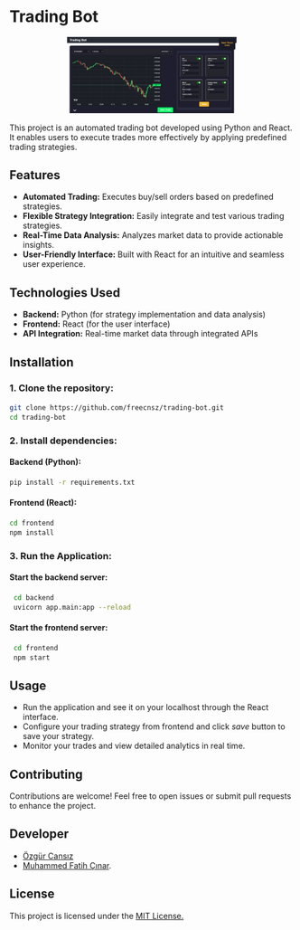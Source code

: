 # Trading Bot

<p align="center">
  <img src="images/ss1.jpeg" alt="Trading Bot" width="300"/>
</p>

This project is an automated trading bot developed using Python and React. It enables users to execute trades more effectively by applying predefined trading strategies.

## Features
- **Automated Trading:** Executes buy/sell orders based on predefined strategies.
- **Flexible Strategy Integration:** Easily integrate and test various trading strategies.
- **Real-Time Data Analysis:** Analyzes market data to provide actionable insights.
- **User-Friendly Interface:** Built with React for an intuitive and seamless user experience.

## Technologies Used
- **Backend:** Python (for strategy implementation and data analysis)
- **Frontend:** React (for the user interface)
- **API Integration:** Real-time market data through integrated APIs

## Installation

### 1. Clone the repository:
   ```bash
   git clone https://github.com/freecnsz/trading-bot.git
   cd trading-bot
   ```

### 2. Install dependencies:
#### Backend (Python):
   ```bash
   pip install -r requirements.txt
   ```
  #### Frontend (React):
  ```bash
  cd frontend
  npm install
  ```

### 3. Run the Application:
#### Start the backend server:
 ```bash
  cd backend
  uvicorn app.main:app --reload
  ```
#### Start the frontend server:
 ```bash
  cd frontend
  npm start
  ```
## Usage

- Run the application and see it on your localhost through the React interface.
- Configure your trading strategy from frontend and click *save* button to save your strategy.
- Monitor your trades and view detailed analytics in real time.

## Contributing

Contributions are welcome! Feel free to open issues or submit pull requests to enhance the project.

## Developer

- [Özgür Cansız](https://github.com/freecnsz)
- [Muhammed Fatih Çınar](https://github.com/fatih045). 


## License

This project is licensed under the [MIT License.](LICENSE)
   
   
   
